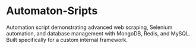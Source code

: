 # Automaton-Sripts
Automation script demonstrating advanced web scraping, Selenium automation, and database management with MongoDB, Redis, and MySQL. Built specifically for a custom internal framework.
